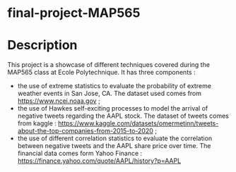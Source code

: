 # final-project-MAP565

# Description

This project is a showcase of different techniques covered during the MAP565 class at Ecole Polytechnique.
It has three components :

- the use of extreme statistics to evaluate the probability of extreme weather events in San Jose, CA. The dataset used comes from https://www.ncei.noaa.gov ;
- the use of Hawkes self-exciting processes to model the arrival of negative tweets regarding the AAPL stock. The dataset of tweets comes from kaggle : https://www.kaggle.com/datasets/omermetinn/tweets-about-the-top-companies-from-2015-to-2020 ;
- the use of different correlation statistics to evaluate the correlation between negative tweets and the AAPL share price over time. The financial data comes form Yahoo Finance : https://finance.yahoo.com/quote/AAPL/history?p=AAPL
